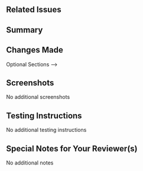 ## Related Issues

<!-- A link to any related issues or bugs that the pull request
addresses, connecting the code's context with the problem it
solves. Please see https://docs.github.com/en/issues/tracking-your-work-with-issues/linking-a-pull-request-to-an-issue
for keywords to link an issue -->

## Summary

<!-- Provide a concise summary "Why are the changes needed"?
Include any relevant links, such as Jira tickets, Slack discussions,
or design documents. -->

## Changes Made

<!-- Describe the specific changes that have been made in this pull
request. Provide details on the approach taken to address the problem
and any notable implementation details. -->

<!--> Optional Sections -->

## Screenshots

<!-- If the changes are visual, including screenshots or GIFs can
help reviewers understand them more easily. -->

No additional screenshots

## Testing Instructions

<!-- Instructions on how to test the changes made in the pull
request, helping reviewers validate the code. -->

No additional testing instructions

## Special Notes for Your Reviewer(s)

<!-- If there are any specific instructions or considerations you
want to highlight for the reviewer, include them in this section. -->

No additional notes
